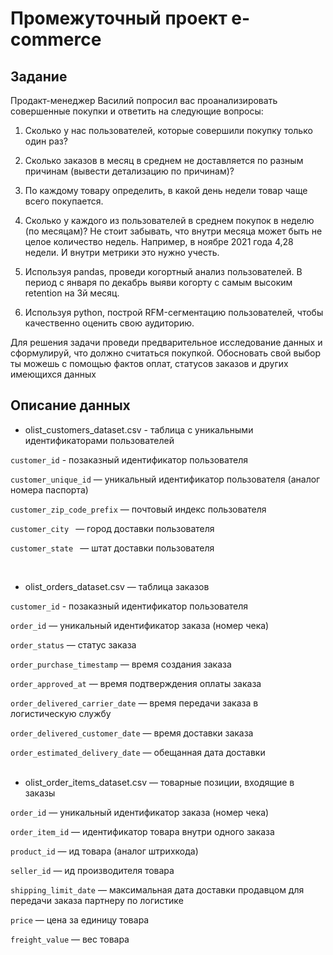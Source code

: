 # Промежуточный проект e-commerce

## Задание

Продакт-менеджер Василий попросил вас проанализировать совершенные покупки и ответить на следующие вопросы:

1. Сколько у нас пользователей, которые совершили покупку только один раз? 

2. Сколько заказов в месяц в среднем не доставляется по разным причинам (вывести детализацию по причинам)? 

3. По каждому товару определить, в какой день недели товар чаще всего покупается. 

4. Сколько у каждого из пользователей в среднем покупок в неделю (по месяцам)? Не стоит забывать, что внутри месяца может быть не целое количество недель. Например, в ноябре 2021 года 4,28 недели. И внутри метрики это нужно учесть. 

5. Используя pandas, проведи когортный анализ пользователей. В период с января по декабрь выяви когорту с самым высоким retention на 3й месяц.

6. Используя python, построй RFM-сегментацию пользователей, чтобы качественно оценить свою аудиторию. 

Для решения задачи проведи предварительное исследование данных и сформулируй, что должно считаться покупкой. Обосновать свой выбор ты можешь с помощью фактов оплат, статусов заказов и других имеющихся данных

## Описание данных

* olist_customers_dataset.csv - таблица с уникальными идентификаторами пользователей

`customer_id` - позаказный идентификатор пользователя <br>

`customer_unique_id` — уникальный идентификатор пользователя (аналог номера паспорта) <br>

`customer_zip_code_prefix` — почтовый индекс пользователя <br>

`customer_city ` — город доставки пользователя <br>

`customer_state ` — штат доставки пользователя <br>

<br>

* olist_orders_dataset.csv — таблица заказов

`customer_id` - позаказный идентификатор пользователя <br>

`order_id` — уникальный идентификатор заказа (номер чека) <br>

`order_status` — статус заказа <br>

`order_purchase_timestamp` — время создания заказа <br>

`order_approved_at` — время подтверждения оплаты заказа <br>

`order_delivered_carrier_date` — время передачи заказа в логистическую службу <br>

`order_delivered_customer_date` — время доставки заказа <br> 

`order_estimated_delivery_date` — обещанная дата доставки <br>
<br>

* olist_order_items_dataset.csv — товарные позиции, входящие в заказы

`order_id` — уникальный идентификатор заказа (номер чека) <br>

`order_item_id` — идентификатор товара внутри одного заказа <br>

`product_id` — ид товара (аналог штрихкода) <br>

`seller_id` — ид производителя товара <br>

`shipping_limit_date` — максимальная дата доставки продавцом для передачи заказа партнеру по логистике <br>

`price` — цена за единицу товара <br>

`freight_value` — вес товара <br>

